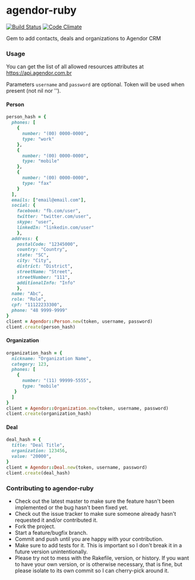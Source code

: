 # agendor-ruby
[![Build
Status](https://travis-ci.org/ResultadosDigitais/agendor-ruby.svg)](https://travis-ci.org/ResultadosDigitais/agendor-ruby)
[![Code
Climate](https://codeclimate.com/github/ResultadosDigitais/agendor-ruby/badges/gpa.svg)](https://codeclimate.com/github/ResultadosDigitais/agendor-ruby)

Gem to add contacts, deals and organizations to Agendor CRM

### Usage

You can get the list of all allowed resources attributes at https://api.agendor.com.br

Parameters `username` and `password` are optional. Token will be used when present (not nil nor '').

#### Person

```ruby
person_hash = {
  phones: [
    {
      number: "(00) 0000-0000",
      type: "work"
    },
    {   
      number: "(00) 0000-0000",
      type: "mobile"
    },
    {
      number: "(00) 0000-0000",
      type: "fax"
    }
  ],
  emails: ["email@email.com"],
  social: {
    facebook: "fb.com/user",
    twitter: "twitter.com/user",
    skype: "user",
    linkedIn: "linkedin.com/user"
    },
  address: {
    postalCode: "12345000",
    country: "Country",
    state: "SC",
    city: "City",
    district: "District",
    streetName: "Street",
    streetNumber: "111",
    additionalInfo: "Info"
    },
  name: "Abc",
  role: "Role",
  cpf: "11122233300",
  phone: "48 9999-9999"
}
client = Agendor::Person.new(token, username, password)
client.create(person_hash)
```

#### Organization

```ruby
organization_hash = {
  nickname: "Organization Name",
  category: 123,
  phones: [
    {
      number: "(11) 99999-5555",
      type: "mobile"
   }
  ]
}
client = Agendor::Organization.new(token, username, password)
client.create(organization_hash)
```
#### Deal

```ruby
deal_hash = {
  title: "Deal Title",
  organization: 123456,
  value: "20000",
}
client = Agendor::Deal.new(token, username, password)
client.create(deal_hash)
```

### Contributing to agendor-ruby

* Check out the latest master to make sure the feature hasn't been implemented or the bug hasn't been fixed yet.
* Check out the issue tracker to make sure someone already hasn't requested it and/or contributed it.
* Fork the project.
* Start a feature/bugfix branch.
* Commit and push until you are happy with your contribution.
* Make sure to add tests for it. This is important so I don't break it in a future version unintentionally.
* Please try not to mess with the Rakefile, version, or history. If you want to have your own version, or is otherwise necessary, that is fine, but please isolate to its own commit so I can cherry-pick around it.

